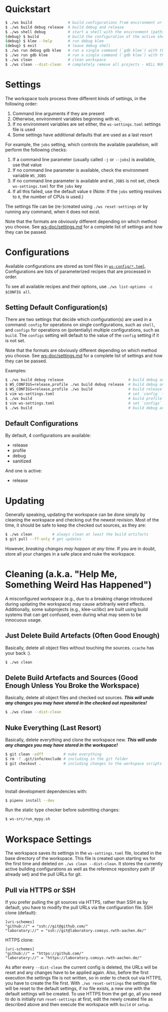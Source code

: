 # Quickstart

```bash
$ ./ws build                # build configurations from environment or settings file (default: release)
$ ./ws build debug release  # build debug and release
$ ./ws shell debug          # start a shell with the environment (paths, etc.) set up for use of the debug configuration
(debug) $ build             # build the configuration of the active shell (unless overwritten in settings file)
(debug) $ klee --help       # run debug klee
(debug) $ exit              # leave debug shell
$ ./ws run debug gdb klee   # run a single command (`gdb klee`) with the environment (paths, etc.) set up for use of the debug configuration
$ ./ws run gdb klee         # run a single command (`gdb klee`) with the environment (paths, etc.) set up for use of a configuration from environment or settings file (default: release)
$ ./ws clean                # clean workspace
$ ./ws clean --dist-clean   # completely remove all projects - WILL NUKE YOUR CHANGES!
```

# Settings
The workspace tools process three different kinds of settings, in the following order:
1. Command line arguments if they are present
2. Otherwise, environment variables beginning with `WS_`
3. If no environment variables are set either, the `ws-settings.toml` settings file is used
4. Some settings have additional defaults that are used as a last resort

For example, the `jobs` setting, which controls the available parallelism, will perform the following checks:
1. If a command line parameter (usually called `-j` or `--jobs`) is available, use that value
2. If no command line parameter is available, check the environment variable `WS_JOBS`
3. If no command line parameter is available and `WS_JOBS` is not set, check `ws-settings.toml` for the `jobs` key
4. If all this failed, use the default value `0`
(Note: If the `jobs` setting resolves to `0`, the number of CPUs is used.)

The settings file can be (re-)created using `./ws reset-settings` or by running any command, when it does not exist.

Note that the formats are obviously different depending on which method you choose. See [ws-doc/settings.md](ws-doc/settings.md) for a complete list of settings and how they can be passed.

# Configurations
Available configurations are stored as toml files in [`ws-config/*.toml`](/ws-config/). Configurations are lists of parameterized recipes that are processed in order.

To see all available recipes and their options, use `./ws list-options -c $CONFIG all`.

## Setting Default Configuration(s)
There are two settings that decide which configuration(s) are used in a command: `config` for operations on single configurations, such as `shell`, and `configs` for operations on (potentially) multiple configurations, such as `build`. The `configs` setting will default to the value of the `config` setting if it is not set.

Note that the formats are obviously different depending on which method you choose. See [ws-doc/settings.md](ws-doc/settings.md) for a complete list of settings and how they can be passed.

Examples:

```bash
$ ./ws build debug release                             # build debug and release configurations
$ WS_CONFIGS=release,profile ./ws build debug release  # build debug and release configurations
$ WS_CONFIGS=release,profile ./ws build                # build release and profile configurations
$ vim ws-settings.toml                                 # set `config` to "profile"
$ ./ws build                                           # build profile configuration
$ vim ws-settings.toml                                 # set `configs` to ["debug", "sanitized"]
$ ./ws build                                           # build debug and sanitized configurations
```

## Default Configurations
By default, 4 configurations are available:
- release
- profile
- debug
- sanitized

And one is active:
- release

# Updating
Generally speaking, updating the workspace can be done simply by cleaning the workspace and checking out the newest revision. Most of the time, it should be safe to keep the checked out sources, as they are:

```bash
$ ./ws clean         # always clean at least the build artifacts
$ git pull --ff-only # get updates
```

However, *breaking changes may happen at any time*. If you are in doubt, store all your changes in a safe place and nuke the workspace.

# Cleaning (a.k.a. "Help Me, Something Weird Has Happened")

A misconfigured workspace (e.g., due to a breaking change introduced during updating the workspace) may cause arbitrarily weird effects. Additionally, some subprojects (e.g., klee-uclibc) are built using build systems that can get confused, even during what may seem to be innocuous usage.

## Just Delete Build Artefacts (Often Good Enough)
Basically, delete all object files without touching the sources. `ccache` has your back :).

```bash
$ ./ws clean
```

## Delete Build Artefacts and Sources (Good Enough Unless You Broke the Workspace)
Basically, delete all object files and checked out sources. ***This will undo any changes you may have stored in the checked out repositories!***

```bash
$ ./ws clean --dist-clean
```

## Nuke Everything (Last Resort)
Basically, delete everything and clone the workspace new. ***This will undo any changes you may have stored in the workspace!***

```bash
$ git clean -xdff         # nuke everything
$ rm -f .git/info/exclude # including in the git folder
$ git checkout .          # including changes to the workspace scripts
```

## Contributing
Install development dependencies with:

```bash
$ pipenv install --dev
```

Run the static type checker before submitting changes:

```bash
$ ws-src/run_mypy.sh
```

# Workspace Settings

The workspace saves its settings in the `ws-settings.toml` file, located in the base directory of the workspace. This file is created upon starting ws for the first time and deleted on `./ws clean --dist-clean`. It stores the currently active building configurations as well as the reference repository path (if already set) and the pull URLs for git.
## Pull via HTTPS or SSH
If you prefer pulling the git sources via HTTPS, rather than SSH as by default, you have to modify the pull URLs via the configuration file.
SSH clone (default):
```
[uri-schemes]
"github://" = "ssh://git@github.com/"
"laboratory://" = "ssh://git@laboratory.comsys.rwth-aachen.de/"
```
HTTPS clone:
```
[uri-schemes]
"github://" = "https://github.com/"
"laboratory://" = "https://laboratory.comsys.rwth-aachen.de/"
```
As after every `--dist-clean` the current config is deleted, the URLs will be reset and any changes have to be applied again.
Also, before the first execution the settings file is not written, so in order to check out via HTTPS, you have to create the file first. With `./ws reset-settings` the settings file will be reset to the default settings, if no file exists, a new one with the default settings will be created. To use HTTPS from the get go, all you need to do is initially run `reset-settings` at first, edit the newly created file as described above and then execute the workspace with `build` or `setup`.
